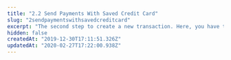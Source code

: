 ```yaml
---
title: "2.2 Send Payments With Saved Credit Card"
slug: "2sendpaymentswithsavedcreditcard"
excerpt: "The second step to create a new transaction. Here, you have the option to send the data in three diferent ways: doing a private request, a public request or a private request that uses a saved Credit Card."
hidden: false
createdAt: "2019-12-30T17:11:51.326Z"
updatedAt: "2020-02-27T17:22:00.938Z"
---
```

